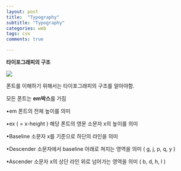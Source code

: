 ```yaml
---
layout: post
title:  "Typography"
subtitle: "Typography"
categories: web
tags: css
comments: true

---
```


**타이포그래피의 구조**

[![](https://cphinf.pstatic.net/mooc/20180930_2/1538299310812y3Shi_PNG/11123.png?type=w760)](https://www.edwith.org/boostcourse-ui/lecture/33530/#)

폰트를 이해하기 위해서는 타이포그래피의 구조를 알아야함.
  
모든 폰트는 **em박스**를 가짐
  
•em 폰트의 전체 높이를 의미

•ex ( = x-height ) 해당 폰트의 영문 소문자 x의 높이를 의미

•Baseline 소문자 x를 기준으로 하단의 라인을 의미

•Descender 소문자에서 baseline 아래로 쳐지는 영역을 의미 ( g, j, p, q, y )  

•Ascender 소문자 x의 상단 라인 위로 넘어가는 영역을 의미 ( b, d, h, l )